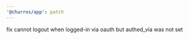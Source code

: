 ```yaml
---
'@churros/app': patch
---
```


fix cannot logout when logged-in via oauth but authed_via was not set
